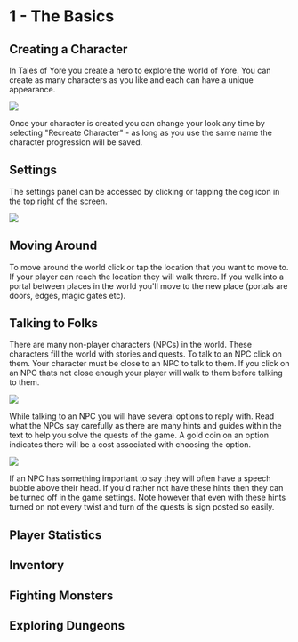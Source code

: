 # 1 - The Basics
## Creating a Character
In Tales of Yore you create a hero to explore the world of Yore. You can create as many characters as you like and each can have a unique appearance. 

![]({{DOC_PATH}}14f5df12bbf0d14863133388521975ed.png)

Once your character is created you can change your look any time by selecting "Recreate Character" - as long as you use the same name the character progression will be saved.
## Settings
The settings panel can be accessed by clicking or tapping the cog icon in the top right of the screen. 

![]({{DOC_PATH}}165507d2bde8b8d41fcd7cc5821e19f8.png)
## Moving Around
To move around the world click or tap the location that you want to move to. If your player can reach the location they will walk threre. If you walk into a portal between places in the world you'll move to the new place (portals are doors, edges, magic gates etc). 
## Talking to Folks
There are many non-player characters (NPCs) in the world. These characters fill the world with stories and quests. To talk to an NPC click on them. Your character must be close to an NPC to talk to them. If you click on an NPC thats not close enough your player will walk to them before talking to them.

![]({{DOC_PATH}}4be249ecf9ce9574497dce99507ff49d.png)

While talking to an NPC you will have several options to reply with. Read what the NPCs say carefully as there are many hints and guides within the text to help you solve the quests of the game. A gold coin on an option indicates there will be a cost associated with choosing the option. 

![]({{DOC_PATH}}7ccf76bf7d13000536a7faeb20fcdee1.png)

If an NPC has something important to say they will often have a speech bubble above their head. If you'd rather not have these hints then they can be turned off in the game settings. Note however that even with these hints turned on not every twist and turn of the quests is sign posted so easily.

## Player Statistics

## Inventory

## Fighting Monsters

## Exploring Dungeons
